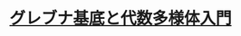 # [グレブナ基底と代数多様体入門](https://www.amazon.co.jp/%E3%82%B0%E3%83%AC%E3%83%96%E3%83%8A%E5%9F%BA%E5%BA%95%E3%81%A8%E4%BB%A3%E6%95%B0%E5%A4%9A%E6%A7%98%E4%BD%93%E5%85%A5%E9%96%80%E3%83%BB%E4%B8%8A-D-%E3%82%B3%E3%83%83%E3%82%AF%E3%82%B9/dp/462106293X)